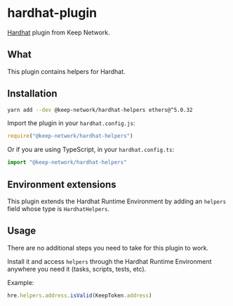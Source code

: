 # hardhat-plugin

[Hardhat](https://hardhat.org) plugin from Keep Network.

## What

This plugin contains helpers for Hardhat.

## Installation

```bash
yarn add --dev @keep-network/hardhat-helpers ethers@^5.0.32
```

Import the plugin in your `hardhat.config.js`:

```js
require("@keep-network/hardhat-helpers")
```

Or if you are using TypeScript, in your `hardhat.config.ts`:

```ts
import "@keep-network/hardhat-helpers"
```

## Environment extensions

This plugin extends the Hardhat Runtime Environment by adding an `helpers` field
whose type is `HardhatHelpers`.

## Usage

There are no additional steps you need to take for this plugin to work.

Install it and access `helpers` through the Hardhat Runtime Environment anywhere
you need it (tasks, scripts, tests, etc).

Example:

```js
hre.helpers.address.isValid(KeepToken.address)
```
